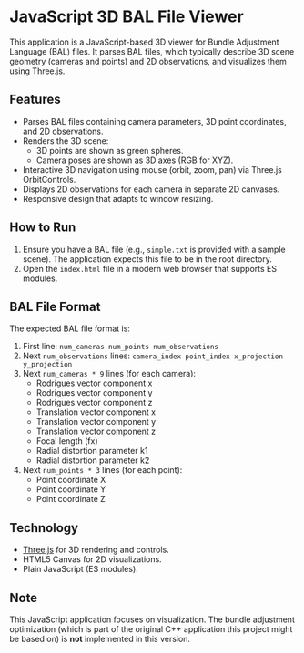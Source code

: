 # JavaScript 3D BAL File Viewer

This application is a JavaScript-based 3D viewer for Bundle Adjustment Language (BAL) files. It parses BAL files, which typically describe 3D scene geometry (cameras and points) and 2D observations, and visualizes them using Three.js.

## Features

*   Parses BAL files containing camera parameters, 3D point coordinates, and 2D observations.
*   Renders the 3D scene:
    *   3D points are shown as green spheres.
    *   Camera poses are shown as 3D axes (RGB for XYZ).
*   Interactive 3D navigation using mouse (orbit, zoom, pan) via Three.js OrbitControls.
*   Displays 2D observations for each camera in separate 2D canvases.
*   Responsive design that adapts to window resizing.

## How to Run

1.  Ensure you have a BAL file (e.g., `simple.txt` is provided with a sample scene). The application expects this file to be in the root directory.
2.  Open the `index.html` file in a modern web browser that supports ES modules.

## BAL File Format

The expected BAL file format is:
1.  First line: `num_cameras num_points num_observations`
2.  Next `num_observations` lines: `camera_index point_index x_projection y_projection`
3.  Next `num_cameras * 9` lines (for each camera):
    *   Rodrigues vector component x
    *   Rodrigues vector component y
    *   Rodrigues vector component z
    *   Translation vector component x
    *   Translation vector component y
    *   Translation vector component z
    *   Focal length (fx)
    *   Radial distortion parameter k1
    *   Radial distortion parameter k2
4.  Next `num_points * 3` lines (for each point):
    *   Point coordinate X
    *   Point coordinate Y
    *   Point coordinate Z

## Technology

*   [Three.js](https://threejs.org/) for 3D rendering and controls.
*   HTML5 Canvas for 2D visualizations.
*   Plain JavaScript (ES modules).

## Note

This JavaScript application focuses on visualization. The bundle adjustment optimization (which is part of the original C++ application this project might be based on) is **not** implemented in this version.
